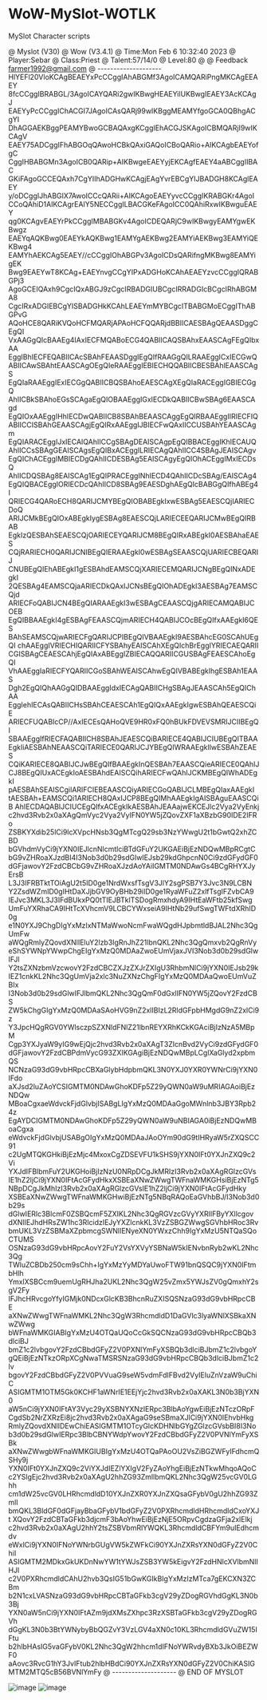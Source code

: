 # WoW-MySlot-WOTLK
MySlot Character scripts

@ Myslot (V30)
@ Wow (V3.4.1)
@ Time:Mon Feb  6 10:32:40 2023
@ Player:Sebar
@ Class:Priest
@ Talent:57/14/0
@ Level:80
@ 
@ Feedback  farmer1992@gmail.com
@ --------------------
HlYEFl20VloKCAgBEAEYxPcCCggIAhABGMf3AgoICAMQARiPngMKCAgEEAEY
8fcCCggIBRABGL/3AgoICAYQARi2gwIKBwgHEAEYilUKBwgIEAEY3AcKCAgJ
EAEYyPcCCggIChACGI7JAgoICAsQARj99wIKBggMEAMYfgoGCA0QBhgACgYI
DhAGGAEKBggPEAMYBwoGCBAQAxgKCggIEhACGJSKAgoICBMQARjI9wIKCAgV
EAEY75ADCggIFhABGOqQAwoHCBkQAxiGAQoICBoQARio+AIKCAgbEAEYofgC
CggIHBABGMn3AgoICB0QARip+AIKBwgeEAEYyjEKCAgfEAEY4aABCggIIBAC
GKiFAgoGCCEQAxh7CgYIIhADGHwKCAgjEAgYvrEBCgYIJBADGH8KCAglEAEY
y/oDCggIJhABGIX7AwoICCcQARii+AIKCAgoEAEYyvcCCggIKRABGKr4AgoI
CCoQAhiD1AIKCAgrEAIY5NECCggILBACGKeFAgoICC0QAhiRxwIKBwguEAEY
qg0KCAgvEAEYrPkCCggIMBABGKv4AgoICDEQARjC9wIKBwgyEAMYgwEKBwgz
EAEYqAQKBwg0EAEYkAQKBwg1EAMYgAEKBwg2EAMYiAEKBwg3EAMYiQEKBwg4
EAMYhAEKCAg5EAEY//cCCggIOhABGPv3AgoICDsQARifngMKBwg8EAMYigEK
Bwg9EAEYwT8KCAg+EAEYnvgCCgYIPxADGHoKCAhAEAEYzvcCCggIQRABGPj3
AgoGCEIQAxh9CgcIQxABGJ9zCgcIRBADGIUBCgcIRRADGIcBCgcIRhABGMA8
CgcIRxADGIEBCgYISBADGHkKCAhLEAEYmMYBCgcITBABGMoECggIThABGPvG
AQoHCE8QARiKVQoHCFMQARjAPAoHCFQQARjdBBIICAESBAgQEAASDggCEgQI
VxAAGgQIcBAAEg4IAxIECFMQABoECG4QABIICAQSBAhxEAASCAgFEgQIbxAA
EggIBhIECFEQABIICAcSBAhFEAASDggIEgQIfRAAGgQILRAAEggICxIECGwQ
ABIICAwSBAhtEAASCAgOEgQIeRAAEggIEBIECHQQABIICBESBAhlEAASCAgS
EgQIaRAAEggIExIECGgQABIICBQSBAhoEAESCAgXEgQIaRACEggIGBIECGgQ
AhIICBkSBAhoEGsSCAgaEgQIOBAAEggIGxIECDkQABIICBwSBAg6EAASCAgd
EgQIOxAAEggIHhIECDwQABIICB8SBAhBEAASCAggEgQIRBAAEggIIRIECFIQ
ABIICCISBAhGEAASCAgjEgQIRxAAEggIJBIECFwQAxIICCUSBAhYEAASCAgm
EgQIARACEggIJxIECAIQAhIICCgSBAgDEAISCAgpEgQIBBACEggIKhIECAUQ
AhIICCsSBAgGEAISCAgsEgQIBxACEggILRIECAgQAhIICC4SBAgJEAISCAgv
EgQIChACEggIMBIECDgQAhIICDESBAg5EAISCAgyEgQIOhACEggIMxIECDsQ
AhIICDQSBAg8EAISCAg1EgQIPRACEggINhIECD4QAhIICDcSBAg/EAISCAg4
EgQIQBACEggIORIECDcQAhIICD8SBAg9EAESDghAEgQIcBABGgQIfhABEg4I
QRIECG4QARoECH8QARIJCMYBEgQIOBABEgkIxwESBAg5EAESCQjIARIECDoQ
ARIJCMkBEgQIOxABEgkIygESBAg8EAESCQjLARIECEEQARIJCMwBEgQIRBAB
EgkIzQESBAhSEAESCQjOARIECEYQARIJCM8BEgQIRxABEgkI0AESBAhaEAES
CQjRARIECH0QARIJCNIBEgQIERAAEgkI0wESBAgSEAASCQjUARIECBEQARIJ
CNUBEgQIEhABEgkI1gESBAhdEAMSCQjXARIECEMQARIJCNgBEgQINxADEgkI
2QESBAg4EAMSCQjaARIECDkQAxIJCNsBEgQIOhADEgkI3AESBAg7EAMSCQjd
ARIECFoQABIJCN4BEgQIARAAEgkI3wESBAgCEAASCQjgARIECAMQABIJCOEB
EgQIBBAAEgkI4gESBAgFEAASCQjmARIECH4QABIJCOcBEgQIfxAAEgkI6QES
BAhSEAMSCQjwARIECFgQARIJCPIBEgQIVBAAEgkI9AESBAhcEG0SCAhUEgQI
chAAEggIVRIECHIQARIICFYSBAhyEAISCAhXEgQIchBrEggIYRIECAEQARII
CGISBAgCEAESCAhjEgQIAxABEggIZBIECAQQARIICGUSBAgFEAESCAhoEgQI
VhAAEggIaRIECFYQARIICGoSBAhWEAISCAhwEgQIVBABEgkIhgESBAh1EAAS
Dgh2EgQIQhAAGgQIDBAAEggIdxIECAgQABIICHgSBAgJEAASCAh5EgQIChAA
EggIehIECAsQABIICHsSBAhCEAESCAh1EgQIQxAAEgkIgwESBAhQEAESCQiE
ARIECFUQABIcCP//AxIECEsQAHoQVE9HR0xFQ0hBUkFDVEVSMRIJCIIBEgQI
SBAAEggIfRIECFAQABIICH8SBAhJEAESCQiBARIECE4QABIJCIUBEgQITBAA
EgkIiAESBAhNEAASCQiTARIECE0QARIJCJYBEgQIWRAAEgkIlwESBAhZEAES
CQiKARIECE8QABIJCJwBEgQIfBAAEgkInQESBAh7EAASCQieARIECE0QAhIJ
CJ8BEgQIUxACEgkIoAESBAhdEAISCQihARIECFwQAhIJCKMBEgQIWhADEgkI
pAESBAhSEAISCgilARIFCIEBEAASCQiyARIECGoQABIJCLMBEgQIaxAAEgkI
tAESBAh+EAMSCQi1ARIECH8QAxIJCP8BEgQIMhAAEgkIgAISBAguEAASCQiB
AhIECDAQABIJCIUCEgQIfxACEgkIkAESBAhJEAAajwEKCEJlc2Vya2VyEnkj
c2hvd3Rvb2x0aXAgQmVyc2Vya2VyIFN0YW5jZQovZXF1aXBzbG90IDE2IFRo
ZSBKYXdib25lCi9lcXVpcHNsb3QgMTcgQ29sb3NzYWwgU2t1bGwtQ2xhZCBD
bGVhdmVyCi9jYXN0IEJlcnNlcmtlciBTdGFuY2UKGAEiBjEzNDQwMBpRCgtC
bG9vZHRoaXJzdBI4I3Nob3d0b29sdGlwIEJsb29kdGhpcnN0Ci9zdGFydGF0
dGFjawovY2FzdCBCbG9vZHRoaXJzdAoYAiIGMTM0NDAwGs4BCgRHYXJyErsB
L3J3IFRBTktTOiAgU2t5ID0ge1NrdWxsfTsgV3JlY2sgPSB7Y3Jvc3N9LCBN
Y2ZsdWZmID0gIHtDaXJjbGV9OyBHb29iID0ge1RyaWFuZ2xlfTsgIFZvbCA9
IEJvc3MKL3J3IFdBUkxPQ0tTIEJBTklTSDogRmxhdyA9IHtEaWFtb25kfSwg
UmFuYXRhaCA9IHtTcXVhcmV9LCBCYWxseiA9IHtNb29ufSwgTWFtdXRhID0g
e1N0YXJ9ChgDIgYxMzIxNTMaWwoNcmFwaWQgdHJpbmtldBJAL2Nhc3QgUmFw
aWQgRmlyZQovdXNlIEluY2lzb3IgRnJhZ21lbnQKL2Nhc3QgQmxvb2QgRnVy
eShSYWNpYWwpChgEIgYxMzQ0MDAaZwoEUmVjaxJVI3Nob3d0b29sdGlwIFJl
Y2tsZXNzbmVzcwovY2FzdCBCZXJzZXJrZXIgU3RhbmNlCi9jYXN0IEJsb29k
IEZ1cnkKL2Nhc3QgUmVja2xlc3NuZXNzChgFIgYxMzQ0MDAaQwoEUmVuZBIx
I3Nob3d0b29sdGlwIFJlbmQKL2Nhc3QgQmF0dGxlIFN0YW5jZQovY2FzdCBS
ZW5kChgGIgYxMzQ0MDAaSAoHVG9nZ2xlIBIzL2RldGFpbHMgdG9nZ2xlCi9z
Y3JpcHQgRGV0YWlsczpSZXNldFNlZ21lbnREYXRhKCkKGAciBjIzNzA5MBpM
Cgp3YXJyaW9yIG9wEjQjc2hvd3Rvb2x0aXAgT3ZlcnBvd2VyCi9zdGFydGF0
dGFjawovY2FzdCBPdmVycG93ZXIKGAgiBjEzNDQwMBpLCglXaGlyd2xpbmQS
NCNzaG93dG9vbHRpcCBXaGlybHdpbmQKL3N0YXJ0YXR0YWNrCi9jYXN0IFdo
aXJsd2luZAoYCSIGMTM0NDAwGhoKDFp5Z29yQWN0aW9uMRIAGAoiBjEzNDQw
MBoaCgxaeWdvckFjdGlvbjISABgLIgYxMzQ0MDAaGgoMWnlnb3JBY3Rpb24z
EgAYDCIGMTM0NDAwGhoKDFp5Z29yQWN0aW9uNBIAGA0iBjEzNDQwMBoaCgxa
eWdvckFjdGlvbjUSABgOIgYxMzQ0MDAaJAoOYm90dG9tIHRyaW5rZXQSCC91
c2UgMTQKGHkiBjEzMjc4MxoxCgZDSEVFU1kSHS9jYXN0IFt0YXJnZXQ9c2Vi
YXJdIFBlbmFuY2UKGHoiBjIzNzU0NRpDCgJkMRIzI3Rvb2x0aXAgRGlzcGVs
IE1hZ2ljCi9jYXN0IFtAcGFydHkxXSBEaXNwZWwgTWFnaWMKGHsiBjEzNTg5
NBpDCgJkMhIzI3Rvb2x0aXAgRGlzcGVsIE1hZ2ljCi9jYXN0IFtAcGFydHky
XSBEaXNwZWwgTWFnaWMKGHwiBjEzNTg5NBqRAQoEaGVhbBJ/I3Nob3d0b29s
dGlwIERlc3BlcmF0ZSBQcmF5ZXIKL2Nhc3QgRGVzcGVyYXRlIFByYXllcgov
dXNlIEJhdHRsZW1hc3RlcidzIEJyYXZlcnkKL3VzZSBGZWwgSGVhbHRoc3Rv
bmUKL3VzZSBMaXZpbmcgSWNlIENyeXN0YWxzChh9IgYxMzU5NTQaSQoCTUMS
OSNzaG93dG9vbHRpcAovY2FuY2VsYXVyYSBNaW5kIENvbnRyb2wKL2Nhc3Qg
TWluZCBDb250cm9sChh+IgYxMzYyMDYaUwoFTW91bnQSQC9jYXN0IFtmbHlh
YmxlXSBCcm9uemUgRHJha2UKL2Nhc3QgW25vZmx5YWJsZV0gQmxhY2sgV2Fy
IFJhcHRvcgoYfyIGMjk0NDcxGlcKB3BhcnRuZXISQSNzaG93dG9vbHRpcCBE
aXNwZWwgTWFnaWMKL2Nhc3QgW3RhcmdldD1DaGVlc3lyaWNlXSBkaXNwZWwg
bWFnaWMKGIABIgYxMzU4OTQaUQoCcGkSQCNzaG93dG9vbHRpcCBQb3dlciBJ
bmZ1c2lvbgovY2FzdCBbdGFyZ2V0PXNlYmFyXSBQb3dlciBJbmZ1c2lvbgoY
gQEiBjEzNTkzORpXCgNwaTMSRSNzaG93dG9vbHRpcCBQb3dlciBJbmZ1c2lv
bgovY2FzdCBbdGFyZ2V0PVVuaG9seW5vdmFdIFBvd2VyIEluZnVzaW9uChiC
ASIGMTM1OTM5Gk0KCHF1aWNrIE1EEjYjc2hvd3Rvb2x0aXAKL3N0b3BjYXN0
aW5nCi9jYXN0IFtAY3Vyc29yXSBNYXNzIERpc3BlbAoYgwEiBjEzNTczORpF
CgdSb2NrZXRzEi8jc2hvd3Rvb2x0aXAgaG9seSBmaXJlCi9jYXN0IEhvbHkg
RmlyZQovdXNlIDEwChiEASIGMTM1OTcyGlcKDHNlbGYgZGlzcGVsbBI8I3No
b3d0b29sdGlwIERpc3BlbCBNYWdpYwovY2FzdCBbdGFyZ2V0PVNlYmFyXSBk
aXNwZWwgbWFnaWMKGIUBIgYxMzU4OTQaPAoOU2VsZiBGZWFyIFdhcmQSHy9j
YXN0IFt0YXJnZXQ9c2ViYXJdIEZlYXIgV2FyZAoYhgEiBjEzNTkwMhqoAQoC
c2YSlgEjc2hvd3Rvb2x0aXAgU2hhZG93ZmllbmQKL2Nhc3QgW25vcGV0LGhh
cm1dW25vcGV0LHRhcmdldD10YXJnZXR0YXJnZXQsaGFybV0gU2hhZG93Zmll
bmQKL3BldGF0dGFjayBbaGFybV1bdGFyZ2V0PXRhcmdldHRhcmdldCxoYXJt
XQovY2FzdCBTaGFkb3djcmF3bAoYhwEiBjEzNjE5ORpvCgdzaGFja2xlElkj
c2hvd3Rvb2x0aXAgU2hhY2tsZSBVbmRlYWQKL3RhcmdldCBFYm9uIEdhcmdv
eWxlCi9jYXN0IFNoYWNrbGUgVW5kZWFkCi90YXJnZXRsYXN0dGFyZ2V0ChiI
ASIGMTM2MDkxGkUKDnNwYW1tYWJsZSB3YW5kEigvY2FzdHNlcXVlbmNlIHJl
c2V0PXRhcmdldCAhU2hvb3QsIG51bGwKGIkBIgYxMzIzMTca7gEKCXN3ZCBm
b2N1cxLVASNzaG93dG9vbHRpcCBTaGFkb3cgV29yZDogRGVhdGgKL3N0b3Bj
YXN0aW5nCi9jYXN0IFtAZm9jdXMsZXhpc3RzXSBTaGFkb3cgV29yZDogRGVh
dGgKL3N0b3BtYWNybyBbQGZvY3VzLGV4aXN0c10KL3RhcmdldGVuZW15IFtu
b2hlbHAsIG5vaGFybV0KL2Nhc3QgW2hhcm1dIFNoYWRvdyBXb3JkOiBEZWF0
aAovc3RvcG1hY3JvIFtub2hlbHBdCi90YXJnZXRsYXN0dGFyZ2V0ChiKASIG
MTM2MTQ5cB56BVNlYmFy
@ --------------------
@ END OF MYSLOT

![image](https://user-images.githubusercontent.com/108836644/217032109-905e8fd6-0daa-4171-a538-4fc0aca398f9.png)
![image](https://user-images.githubusercontent.com/108836644/217032106-6c9ce268-20f3-4ece-abfb-043e56cf79bb.png)

